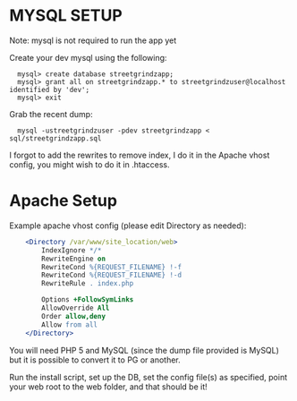 MYSQL SETUP
===========

Note: mysql is not required to run the app yet

Create your dev mysql using the following:

```mysql
  mysql> create database streetgrindzapp;
  mysql> grant all on streetgrindzapp.* to streetgrindzuser@localhost identified by 'dev';
  mysql> exit
```

Grab the recent dump:

```mysql
  mysql -ustreetgrindzuser -pdev streetgrindzapp < sql/streetgrindzapp.sql
```

I forgot to add the rewrites to remove index, I do it in the Apache vhost config, you might wish to do it in .htaccess.

Apache Setup
===========

Example apache vhost config (please edit Directory as needed):

```apache
    <Directory /var/www/site_location/web>
        IndexIgnore */*
        RewriteEngine on
        RewriteCond %{REQUEST_FILENAME} !-f
        RewriteCond %{REQUEST_FILENAME} !-d
        RewriteRule . index.php

        Options +FollowSymLinks
        AllowOverride All
        Order allow,deny
        Allow from all
    </Directory>
```

You will need PHP 5 and MySQL (since the dump file provided is MySQL) but it is possible to convert it to PG or another.

Run the install script, set up the DB, set the config file(s) as specified, point your web root to the web folder, and that should be it!
